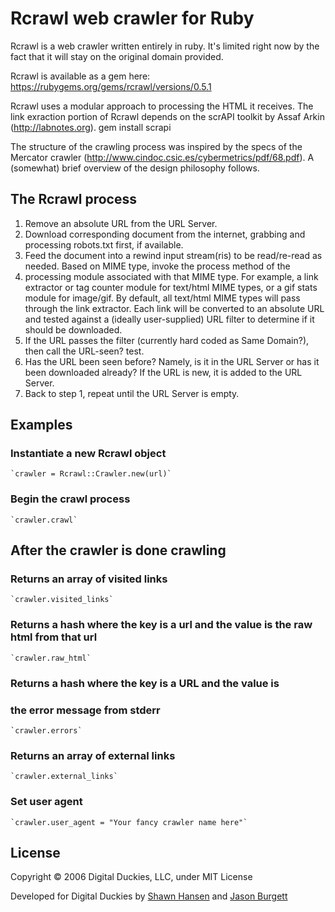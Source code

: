 # Rcrawl web crawler for Ruby
Rcrawl is a web crawler written entirely in ruby.  It's limited right now by the fact that it will stay on the original domain provided.

Rcrawl is available as a gem here: https://rubygems.org/gems/rcrawl/versions/0.5.1

Rcrawl uses a modular approach to processing the HTML it receives.  The link exraction portion of Rcrawl depends on the scrAPI toolkit by Assaf Arkin (http://labnotes.org).
	gem install scrapi

The structure of the crawling process was inspired by the specs of the Mercator crawler (http://www.cindoc.csic.es/cybermetrics/pdf/68.pdf).  A (somewhat) brief overview of the design philosophy follows.

## The Rcrawl process
1. Remove an absolute URL from the URL Server.
2. Download corresponding document from the internet, grabbing and processing robots.txt first, if available.
3. Feed the document into a rewind input stream(ris) to be read/re-read as needed.  Based on MIME type, invoke the process method of the
4. processing module associated with that MIME type.  For example, a link extractor or tag counter module for text/html MIME types, or a gif stats module for image/gif.  By default, all text/html MIME types will pass through the link extractor.  Each link will be converted to an absolute URL and tested against a (ideally user-supplied) URL filter to determine if it should be downloaded.
5. If the URL passes the filter (currently hard coded as Same Domain?), then call the URL-seen? test.
6. Has the URL been seen before?  Namely, is it in the URL Server or has it been downloaded already?  If the URL is new, it is added to the URL Server.
7. Back to step 1, repeat until the URL Server is empty.

## Examples

### Instantiate a new Rcrawl object
	`crawler = Rcrawl::Crawler.new(url)`


### Begin the crawl process
	`crawler.crawl`

## After the crawler is done crawling

### Returns an array of visited links
	`crawler.visited_links`


### Returns a hash where the key is a url and the value is the raw html from that url
	`crawler.raw_html`


### Returns a hash where the key is a URL and the value is
### the error message from stderr
	`crawler.errors`


### Returns an array of external links
	`crawler.external_links`

### Set user agent
	`crawler.user_agent = "Your fancy crawler name here"`

## License
Copyright © 2006 Digital Duckies, LLC, under MIT License

Developed for Digital Duckies by [Shawn Hansen](https://github.com/geekles) and [Jason Burgett](https://github.com/jasbur)
